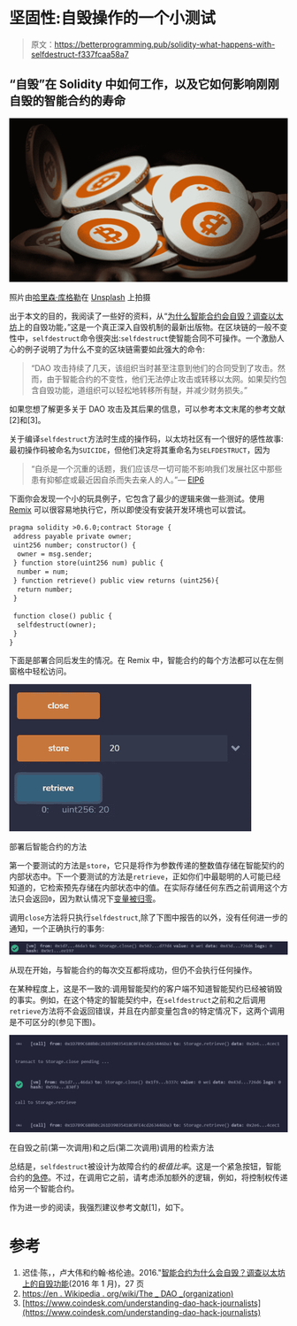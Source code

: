 # 坚固性:自毁操作的一个小测试

> 原文：<https://betterprogramming.pub/solidity-what-happens-with-selfdestruct-f337fcaa58a7>

## “自毁”在 Solidity 中如何工作，以及它如何影响刚刚自毁的智能合约的寿命

![](img/44625cc37e02ba3e9c4b5fb79f85fbdd.png)

照片由[哈里森·库格勒](https://unsplash.com/@harrisonkugler?utm_source=unsplash&utm_medium=referral&utm_content=creditCopyText)在 [Unsplash](https://unsplash.com/s/photos/crypto?utm_source=unsplash&utm_medium=referral&utm_content=creditCopyText) 上拍摄

出于本文的目的，我阅读了一些好的资料，从“[为什么智能合约会自毁？调查以太坊](https://arxiv.org/pdf/2005.07908.pdf)上的自毁功能，”这是一个真正深入自毁机制的最新出版物。在区块链的一般不变性中，`selfdestruct`命令很突出:`selfdestruct`使智能合同不可操作。一个激励人心的例子说明了为什么不变的区块链需要如此强大的命令:

> “DAO 攻击持续了几天，该组织当时甚至注意到他们的合同受到了攻击。然而，由于智能合约的不变性，他们无法停止攻击或转移以太网。如果契约包含自毁功能，道组织可以轻松地转移所有醚，并减少财务损失。”

如果您想了解更多关于 DAO 攻击及其后果的信息，可以参考本文末尾的参考文献[2]和[3]。

关于编译`selfdestruct`方法时生成的操作码，以太坊社区有一个很好的感性故事:最初操作码被命名为`SUICIDE`，但他们决定将其重命名为`SELFDESTRUCT`，因为

> “自杀是一个沉重的话题，我们应该尽一切可能不影响我们发展社区中那些患有抑郁症或最近因自杀而失去亲人的人。”— [EIP6](https://eips.ethereum.org/EIPS/eip-6)

下面你会发现一个小的玩具例子，它包含了最少的逻辑来做一些测试。使用 [Remix](https://remix.ethereum.org/) 可以很容易地执行它，所以即使没有安装开发环境也可以尝试。

```
pragma solidity >0.6.0;contract Storage {
 address payable private owner;
 uint256 number; constructor() {
  owner = msg.sender;
 } function store(uint256 num) public {
  number = num;
 } function retrieve() public view returns (uint256){
  return number;
 }

 function close() public { 
  selfdestruct(owner); 
 }
}
```

下面是部署合同后发生的情况。在 Remix 中，智能合约的每个方法都可以在左侧窗格中轻松访问。

![](img/c5cafbdb989fe07e514778ba6ff79751.png)

部署后智能合约的方法

第一个要测试的方法是`store`，它只是将作为参数传递的整数值存储在智能契约的内部状态中。下一个要测试的方法是`retrieve`，正如你们中最聪明的人可能已经知道的，它检索预先存储在内部状态中的值。在实际存储任何东西之前调用这个方法只会返回`0`，因为默认情况下[变量被归零](https://solidity.readthedocs.io/en/v0.6.0/control-structures.html?highlight=default#scoping-and-declarations)。

调用`close`方法将只执行`selfdestruct`,除了下图中报告的以外，没有任何进一步的通知，一个正确执行的事务:

![](img/0c925621804fbdc760981092eeb88604.png)

从现在开始，与智能合约的每次交互都将成功，但仍不会执行任何操作。

在某种程度上，这是不一致的:调用智能契约的客户端不知道智能契约已经被销毁的事实。例如，在这个特定的智能契约中，在`selfdestruct`之前和之后调用`retrieve`方法将不会返回错误，并且在内部变量包含`0`的特定情况下，这两个调用是不可区分的(参见下图)。

![](img/031b01b00bc36c1fad164b1afb7ce496.png)

在自毁之前(第一次调用)和之后(第二次调用)调用的检索方法

总结是，`selfdestruct`被设计为故障合约的*极值比率*。这是一个紧急按钮，智能合约的[急停](https://en.wikipedia.org/wiki/Scram)。不过，在调用它之前，请考虑添加额外的逻辑，例如，将控制权传递给另一个智能合约。

作为进一步的阅读，我强烈建议参考文献[1]，如下。

# 参考

1.  迟佳·陈，，卢大伟和约翰·格伦迪。2016."[智能合约为什么会自毁？调查以太坊上的自毁功能](https://deepai.org/publication/why-do-smart-contracts-self-destruct-investigating-the-selfdestruct-function-on-ethereum)(2016 年 1 月)，27 页
2.  [https://en . Wikipedia . org/wiki/The _ DAO _(organization)](https://en.wikipedia.org/wiki/The_DAO_(organization))
3.  [https://www.coindesk.com/understanding-dao-hack-journalists](https://www.coindesk.com/understanding-dao-hack-journalists)
